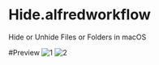 # Hide.alfredworkflow
Hide or Unhide Files or Folders in macOS

#Preview
![1](https://i.imgur.com/SBLKyYp.png)
![2](https://i.imgur.com/4eERWRB.gif)
